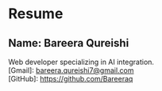# Resume  
## Name: Bareera Qureishi  
Web developer specializing in AI integration.  
[Gmail]: bareera.qureishi7@gmail.com  
[GitHub]: https://github.com/Bareeraq
